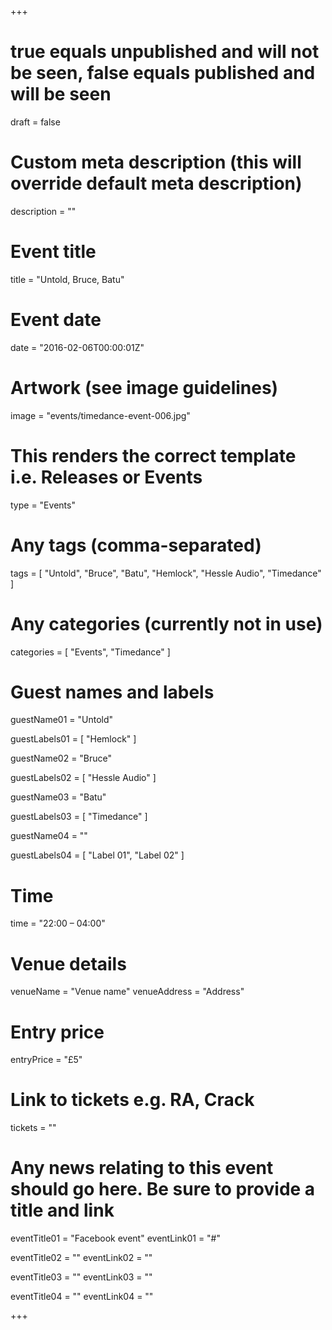 +++

# true equals unpublished and will not be seen, false equals published and will be seen
draft = false

# Custom meta description (this will override default meta description)
description = ""

# Event title
title = "Untold, Bruce, Batu"

# Event date
date = "2016-02-06T00:00:01Z"

# Artwork (see image guidelines)
image = "events/timedance-event-006.jpg"

# This renders the correct template i.e. Releases or Events
type = "Events"

# Any tags (comma-separated)
tags = [ 
	"Untold", 
	"Bruce",
	"Batu",
	"Hemlock",
	"Hessle Audio",
	"Timedance" 
]

# Any categories (currently not in use)
categories = [
  "Events",
  "Timedance"
]

# Guest names and labels
guestName01 = "Untold"

guestLabels01 = [
	"Hemlock"
]

guestName02 = "Bruce"

guestLabels02 = [
	"Hessle Audio"
]

guestName03 = "Batu"

guestLabels03 = [
	"Timedance"
]

guestName04 = ""

guestLabels04 = [
	"Label 01",
	"Label 02"
]

# Time
time = "22:00 – 04:00"

# Venue details
venueName = "Venue name"
venueAddress = "Address"

# Entry price
entryPrice = "£5"

# Link to tickets e.g. RA, Crack 
tickets = ""

# Any news relating to this event should go here. Be sure to provide a title and link
eventTitle01 = "Facebook event"
eventLink01 = "#"

eventTitle02 = ""
eventLink02 = ""

eventTitle03 = ""
eventLink03 = ""

eventTitle04 = ""
eventLink04 = ""


+++
